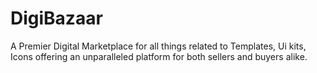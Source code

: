# DigiBazaar
A Premier Digital Marketplace for all things related to Templates, Ui kits, Icons offering an unparalleled platform for both sellers and buyers alike.